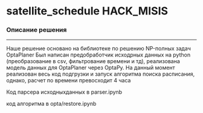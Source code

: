 # satellite_schedule HACK_MISIS
### Описание решения
--------------
Наше решение основано на библиотеке по решению NP-полных задач OptaPlaner
Был написан предобработчик исходрных данных на python (преобразование в csv, фильтрование времени и тд), реализована модель данных для OptaPlaner через OptaPy.
На данный момент реализован весь код подгрузки и запуск алгоритма поиска расписания, однако, расчет по времени превосходит 4 часа

Код парсера исходныхданных в parser.ipynb

код алгоритма в opta/restore.ipynb


